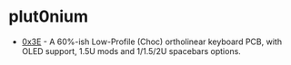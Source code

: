 # plut0nium

* [0x3E](0x3e) - A 60%-ish Low-Profile (Choc) ortholinear keyboard PCB, with OLED support, 1.5U mods and 1/1.5/2U spacebars options.

